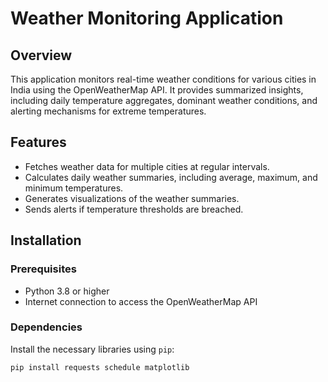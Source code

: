 # Weather Monitoring Application

## Overview
This application monitors real-time weather conditions for various cities in India using the OpenWeatherMap API. It provides summarized insights, including daily temperature aggregates, dominant weather conditions, and alerting mechanisms for extreme temperatures.

## Features
- Fetches weather data for multiple cities at regular intervals.
- Calculates daily weather summaries, including average, maximum, and minimum temperatures.
- Generates visualizations of the weather summaries.
- Sends alerts if temperature thresholds are breached.

## Installation

### Prerequisites
- Python 3.8 or higher
- Internet connection to access the OpenWeatherMap API

### Dependencies
Install the necessary libraries using `pip`:
```bash
pip install requests schedule matplotlib
